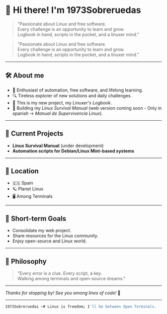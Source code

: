 # 👋 Hi there! I'm 1973Sobreruedas

> "Passionate about Linux and free software.  
> Every challenge is an opportunity to learn and grow.  
> Logbook in hand, scripts in the pocket, and a linuxer mind."

> "Passionate about Linux and free software.  
> Every challenge is an opportunity to learn and grow.  
> Logbook in hand, scripts in the pocket, and a linuxer mind."

---

## 🛠 About me

- 🧠 Enthusiast of automation, free software, and lifelong learning.
- 🔍 Tireless explorer of new solutions and daily challenges.
- 📓 This is my new project, my *Linuxer's Logbook*.
- 🧭 Building my *Linux Survival Manual* (web version coming soon - Only in spanish -> *Manual de Supervivencia Linux*).

---

## 🚀 Current Projects

- **Linux Survival Manual** (under development)
- **Automation scripts for Debian/Linux Mint-based systems**

---

## 📍 Location

- 🇪🇸 Spain
- 🪐 Planet Linux
- 🖥️ Among Terminals

---

## 🌱 Short-term Goals

- Consolidate my web project.
- Share resources for the Linux community.
- Enjoy open-source and Linux world.

---

## 🌟 Philosophy

> "Every error is a clue. Every script, a key.  
> Walking among terminals and open-source dreams."

---

_Thanks for stopping by! See you among lines of code!_ 🚀

---

```bash
1973Sobreruedas ~# Linux is freedom; I'll be between Open Terminals.
```
